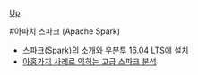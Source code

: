 [Up](../index.md)

#아파치 스파크 (Apache Spark)

- [스파크(Spark)의 소개와 우분투 16.04 LTS에 설치](introduction_apache_spark_install_on_ubuntu1604.md)
- [아홉가지 사레로 익히는 고급 스파크 분석](advanced_analytics_with_spark_2nd_edition.md)



